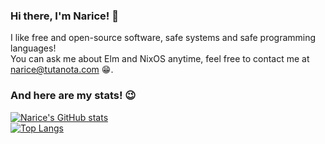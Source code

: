### Hi there, I'm Narice! 👋

I like free and open-source software, safe systems and safe programming languages!  
You can ask me about Elm and NixOS anytime, feel free to contact me at narice@tutanota.com 😁.

### And here are my stats! 😉
[![Narice's GitHub stats](https://github-readme-stats.vercel.app/api?username=Narice)](https://github.com/anuraghazra/github-readme-stats)  
[![Top Langs](https://github-readme-stats.vercel.app/api/top-langs/?username=Narice&layout=compact)](https://github.com/anuraghazra/github-readme-stats)
